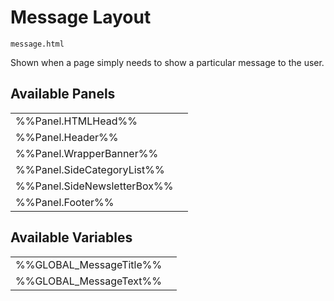 # <span class="jumptarget"> Message Layout </span>

`message.html`

Shown when a page simply needs to show a particular message to the user.

## <span class="jumptarget"> Available Panels </span>
|||
|---|---|
| %%Panel.HTMLHead%% |
| %%Panel.Header%% |
| %%Panel.WrapperBanner%% |
| %%Panel.SideCategoryList%% |
| %%Panel.SideNewsletterBox%% |
| %%Panel.Footer%% |

## <span class="jumptarget"> Available Variables </span>
|||
|---|---|
| %%GLOBAL_MessageTitle%% |
| %%GLOBAL_MessageText%% |

